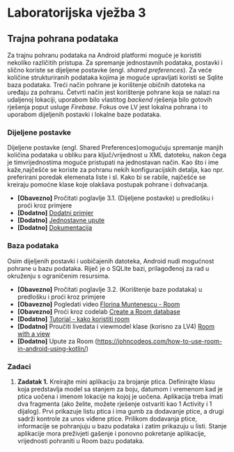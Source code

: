 # Laboratorijska vježba 3

## Trajna pohrana podataka

Za trajnu pohranu podataka na Android platformi moguće je koristiti nekoliko različitih pristupa. Za spremanje jednostavnih podataka, postavki i slično koriste se dijeljene postavke (engl. *shared preferences*). Za veće količine strukturiranih podataka kojima je moguće upravljati koristi se Sqlite baza podataka. Treći način pohrane je korištenje običnih datoteka na uređaju za pohranu. Četvrti način jest korištenje pohrane koja se nalazi na udaljenoj lokaciji, uporabom bilo vlastitog *backend* rješenja bilo gotovih rješenja poput usluge *Firebase*. Fokus ove LV jest lokalna pohrana i to uporabom dijeljenih postavki i lokalne baze podataka.

### Dijeljene postavke 

Dijeljene    postavke  (engl. Shared  Preferences)omogućuju spremanje manjih količina podataka u obliku para ključ/vrijednost  u XML datoteku, nakon čega je timvrijednostima moguće pristupati na jednostavan način. Kao što i  ime kaže,najčešće se koriste za pohranu nekih konfiguracijskih detalja, kao npr.  preferirani  poredak elemenata liste i sl. Kako bi se rabile, najčešće se kreiraju pomoćne klase koje olakšava postupak pohrane i dohvaćanja.

* **[Obavezno]** Pročitati poglavlje 3.1. (Dijeljene postavke) u predlošku i proći kroz primjere
* **[Dodatno]** [Dodatni primjer](https://guides.codepath.com/android/Storing-and-Accessing-SharedPreferences)
* **[Dodatno]** [Jednostavne upute](https://developer.android.com/training/data-storage/shared-preferences)
* **[Dodatno]** [Dokumentacija](https://developer.android.com/reference/android/content/SharedPreferences)	

### Baza podataka

Osim dijeljenih postavki i uobičajenih datoteka, Android nudi mogućnost pohrane u bazu podataka. Riječ je o SQLite bazi, prilagođenoj za rad u okruženju s ograničenim resursima. 

* **[Obavezno]** Pročitati poglavlje 3.2. (Korištenje baze podataka) u predlošku i proći kroz primjere
* **[Obavezno]** Pogledati video [Florina Muntenescu - Room](https://www.youtube.com/watch?v=SKWh4ckvFPM)
* **[Obavezno]** Proći kroz codelab [Create a Room database](https://codelabs.developers.google.com/codelabs/kotlin-android-training-room-database/#0)
* **[Dodatno]** [Tutorial - kako koristiti room](https://guides.codepath.com/android/Room-Guide)
* **[Dodatno]** Proučiti livedata i viewmodel klase (korisno za LV4) [Room with a view](https://codelabs.developers.google.com/codelabs/android-room-with-a-view-kotlin/#0)
* **[Dodatno]** Upute za Room (https://johncodeos.com/how-to-use-room-in-android-using-kotlin/)

### Zadaci
1. **Zadatak 1.** Kreirajte mini aplikaciju za brojanje ptica. Definirajte klasu koja predstavlja model sa stanjem za boju, datumom i vremenom kad je ptica uočena i imenom lokacije na kojoj je uočena. Aplikacija treba imati dva fragmenta (ako želite, možete rješenje ostvariti kao 1 Activity i 1 dijalog). Prvi prikazuje listu ptica i ima gumb za dodavanje ptice, a drugi sadrži kontrole za unos viđene ptice. Prilikom dodavanja ptice, informacije se pohranjuju u bazu podataka i zatim prikazuju u listi. Stanje aplikacije mora preživjeti gašenje i ponovno pokretanje aplikacije, vrijednosti pohraniti u Room bazu podataka.





